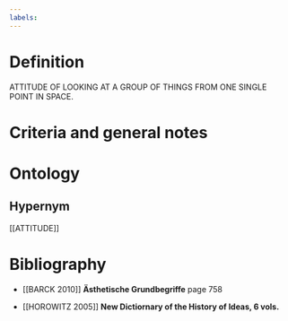 ```yaml
---
labels: 
---
```


# Definition
ATTITUDE OF LOOKING AT A GROUP OF THINGS FROM ONE SINGLE POINT IN SPACE.
# Criteria and general notes
# Ontology

## Hypernym
[[ATTITUDE]]
# Bibliography
- [[BARCK 2010]]
**Ästhetische Grundbegriffe** page 758

- [[HOROWITZ 2005]]
**New Dictiornary of the History of Ideas, 6 vols.** 
